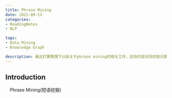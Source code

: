 ```yaml
---
title: Phrase Mining
date: 2022-09-13
categories:
- ReadingNotes
- NLP

tags:
- Data Mining
- Knowledge Graph

description: 最近打算整理下以前关于phrase mining的相关工作，这块内容涉及的知识面比较广，知识点复杂，涉及到nlp任务的方方面面。有必要做一个整理，梳理下这块任务知识结构。
---
```


## Introduction
&emsp;Phrase Mining(短语挖掘)